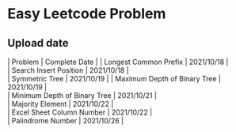 # Easy Leetcode Problem

## Upload date
| Problem | Complete Date |
| Longest Common Prefix | 2021/10/18 |  
| Search Insert Position | 2021/10/18 |  
| Symmetric Tree | 2021/10/19 | 
| Maximum Depth of Binary Tree | 2021/10/19 |  
| Minimum Depth of Binary Tree | 2021/10/21 |    
| Majority Element | 2021/10/22 |  
| Excel Sheet Column Number | 2021/10/22 |  
| Palindrome Number | 2021/10/26 |
